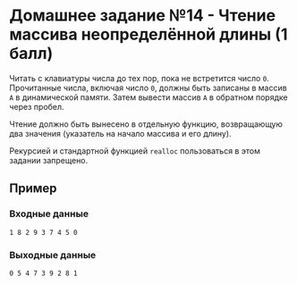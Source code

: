 # Домашнее задание №14 - Чтение массива неопределённой длины (1 балл)

Читать с клавиатуры числа до тех пор, пока не встретится число `0`. Прочитанные числа, включая
число `0`, должны быть записаны в массив `A` в динамической памяти. Затем вывести массив `A` в
обратном порядке через пробел.

Чтение должно быть вынесено в отдельную функцию, возвращающую два значения (указатель на начало
массива и его длину).

Рекурсией и стандартной функцией `realloc` пользоваться в этом задании запрещено.

## Пример

### Входные данные

```
1 8 2 9 3 7 4 5 0
```

### Выходные данные

```
0 5 4 7 3 9 2 8 1

```

